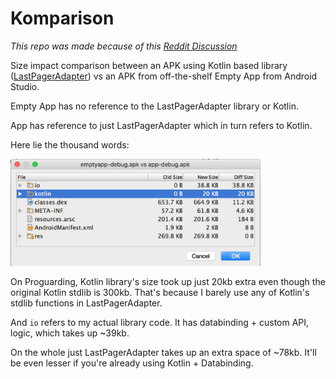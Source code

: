 # Komparison

*This repo was made because of this [Reddit Discussion](https://www.reddit.com/r/androiddev/comments/5s2l9u/last_pager_adapter_dont_write_a_viewpager_adapter/)*

Size impact comparison between an APK using Kotlin based library ([LastPagerAdapter](https://github.com/rakshakhegde/LastPagerAdapter/)) vs an APK from off-the-shelf Empty App from Android Studio.
 
 Empty App has no reference to the LastPagerAdapter library or Kotlin.
 
 App has reference to just LastPagerAdapter which in turn refers to Kotlin.
 
 Here lie the thousand words:
 
 <img alt="comparison pic" src="ART/komparison.png" width="400"/>
 
 On Proguarding, Kotlin library's size took up just 20kb extra even though the original Kotlin stdlib is 300kb. That's because I barely use any of Kotlin's stdlib functions in LastPagerAdapter.
 
 And `io` refers to my actual library code. It has databinding + custom API, logic, which takes up ~39kb.
 
 On the whole just LastPagerAdapter takes up an extra space of ~78kb. It'll be even lesser if you're already using Kotlin + Databinding.